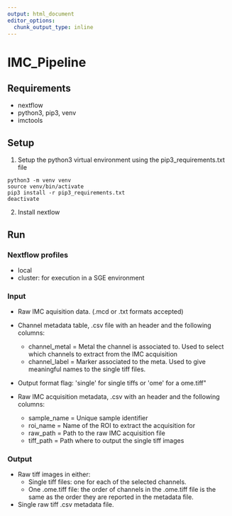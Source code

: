 ```yaml
---
output: html_document
editor_options: 
  chunk_output_type: inline
---
```

# IMC_Pipeline

## Requirements
- nextflow
- python3, pip3, venv
- imctools

## Setup
1. Setup the python3 virtual environment using the pip3_requirements.txt file
```
python3 -m venv venv
source venv/bin/activate
pip3 install -r pip3_requirements.txt
deactivate
```
2. Install nextlow

## Run

### Nextflow profiles
- local
- cluster: for execution in a SGE environment

### Input
- Raw IMC aquisition data. (.mcd or .txt formats accepted)
- Channel metadata table, .csv file with an header and the following columns:
  - channel_metal = Metal the channel is associated to. Used to select which channels to extract
      from the IMC acquisition
  - channel_label = Marker associated to the meta. Used to give meaningful names to the single
      tiff files. 
- Output format flag: 'single' for single tiffs or 'ome' for a ome.tiff"

- Raw IMC acquisition metadata, .csv with an header and the following columns:
  - sample_name = Unique sample identifier
  - roi_name = Name of the ROI to extract the acquisition for
  - raw_path = Path to the raw IMC acquisition file
  - tiff_path = Path where to output the single tiff images

### Output
- Raw tiff images in either:
  - Single tiff files: one for each of the selected channels.
  - One .ome.tiff file: the order of channels in the .ome.tiff file is the same as the order they
    are reported in the metadata file.
- Single raw tiff .csv metadata file.




